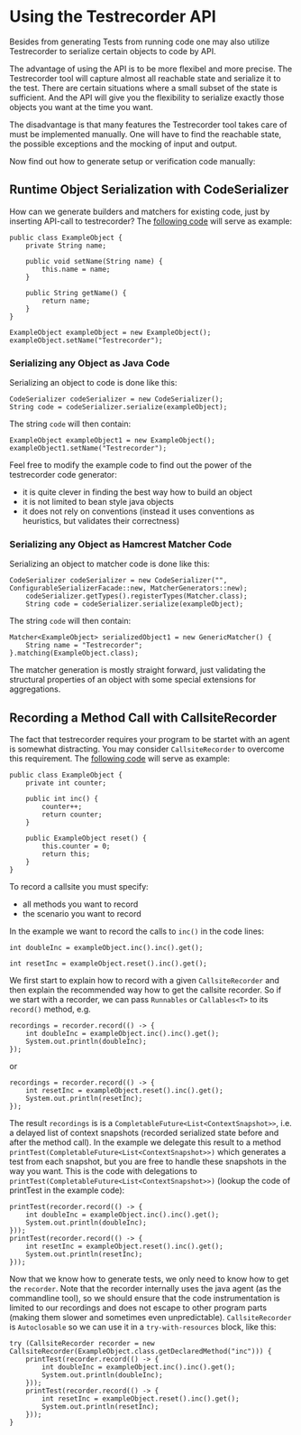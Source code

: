 Using the Testrecorder API
==========================

Besides from generating Tests from running code one may also utilize Testrecorder to serialize certain objects to code by API.

The advantage of using the API is to be more flexibel and more precise. The Testrecorder tool will capture almost all reachable state and serialize it to the test. There are certain situations where a small subset of the state is sufficient. And the API will give you the flexibility to serialize exactly those objects you want at the time you want.

The disadvantage is that many features the Testrecorder tool takes care of must be implemented manually. One will have to find the reachable state, the possible exceptions and the mocking of input and output.

Now find out how to generate setup or verification code manually:

## Runtime Object Serialization with CodeSerializer

How can we generate builders and matchers for existing code, just by inserting API-call to testrecorder? The [following code](https://github.com/almondtools/testrecorder-examples/tree/master/src/main/java/com/almondtools/testrecorder/examples/codeserializer) will serve as example:

    public class ExampleObject {
        private String name;
    
        public void setName(String name) {
            this.name = name;
        }
    
        public String getName() {
            return name;
        }
    }
    
    ExampleObject exampleObject = new ExampleObject();
    exampleObject.setName("Testrecorder");

### Serializing any Object as Java Code

Serializing an object to code is done like this:

    CodeSerializer codeSerializer = new CodeSerializer();
    String code = codeSerializer.serialize(exampleObject);

The string `code` will then contain:

    ExampleObject exampleObject1 = new ExampleObject();
    exampleObject1.setName("Testrecorder");

Feel free to modify the example code to find out the power of the testrecorder code generator:

* it is quite clever in finding the best way how to build an object
* it is not limited to bean style java objects
* it does not rely on conventions (instead it uses conventions as heuristics, but validates their correctness)

### Serializing any Object as Hamcrest Matcher Code

Serializing an object to matcher code  is done like this:

    CodeSerializer codeSerializer = new CodeSerializer("", ConfigurableSerializerFacade::new, MatcherGenerators::new);
        codeSerializer.getTypes().registerTypes(Matcher.class);
        String code = codeSerializer.serialize(exampleObject);

The string `code` will then contain:

    Matcher<ExampleObject> serializedObject1 = new GenericMatcher() {
        String name = "Testrecorder";
    }.matching(ExampleObject.class);

The matcher generation is mostly straight forward, just validating the structural properties of an object with some special extensions for aggregations.

## Recording a Method Call with CallsiteRecorder

The fact that testrecorder requires your program to be startet with an agent is somewhat distracting. You may consider  `CallsiteRecorder` to overcome this requirement. The [following code](https://github.com/almondtools/testrecorder-examples/tree/master/src/main/java/com/almondtools/testrecorder/examples/callsiterecorder) will serve as example:

    public class ExampleObject {
        private int counter;

        public int inc() {
            counter++;
            return counter;
        }
    
        public ExampleObject reset() {
            this.counter = 0;
            return this;
        }
    }

To record a callsite you must specify:

* all methods you want to record
* the scenario you want to record

In the example we want to record the calls to `inc()` in the code lines:

    int doubleInc = exampleObject.inc().inc().get();
    
    int resetInc = exampleObject.reset().inc().get();

We first start to explain how to record with a given `CallsiteRecorder` and then explain the recommended way how to get the callsite recorder. So if we start with a recorder, we can pass `Runnables` or `Callables<T>` to its `record()` method, e.g.

    recordings = recorder.record(() -> {
        int doubleInc = exampleObject.inc().inc().get();
        System.out.println(doubleInc);
    });

or 

    recordings = recorder.record(() -> {
        int resetInc = exampleObject.reset().inc().get();
        System.out.println(resetInc);
    });

The result `recordings` is is a `CompletableFuture<List<ContextSnapshot>>`, i.e. a delayed list of context snapshots (recorded serialized state before and after the method call). In the example we delegate this result to a method `printTest(CompletableFuture<List<ContextSnapshot>>)` which generates a test from each snapshot, but you are free to handle these snapshots in the way you want. This is the code with delegations to `printTest(CompletableFuture<List<ContextSnapshot>>)` (lookup the code of printTest in the example code):

    printTest(recorder.record(() -> {
        int doubleInc = exampleObject.inc().inc().get();
        System.out.println(doubleInc);
    }));
    printTest(recorder.record(() -> {
        int resetInc = exampleObject.reset().inc().get();
        System.out.println(resetInc);
    })); 

Now that we know how to generate tests, we only need to know how to get the `recorder`. Note that the recorder internally uses the java agent (as the commandline tool), so we should ensure that the code instrumentation is limited to our recordings and does not escape to other program parts (making them slower and sometimes even unpredictable). `CallsiteRecorder` is `Autoclosable` so we can use it in a `try-with-resources` block, like this:

 
    try (CallsiteRecorder recorder = new CallsiteRecorder(ExampleObject.class.getDeclaredMethod("inc"))) {
        printTest(recorder.record(() -> {
            int doubleInc = exampleObject.inc().inc().get();
            System.out.println(doubleInc);
        }));
        printTest(recorder.record(() -> {
            int resetInc = exampleObject.reset().inc().get();
            System.out.println(resetInc);
        }));
    }